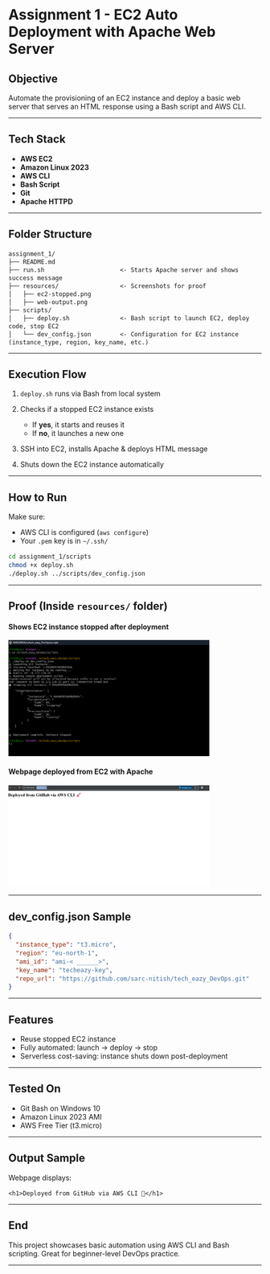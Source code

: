# Assignment 1 - EC2 Auto Deployment with Apache Web Server

##  Objective

Automate the provisioning of an EC2 instance and deploy a basic web server that serves an HTML response using a Bash script and AWS CLI.

---

##  Tech Stack

* **AWS EC2**
* **Amazon Linux 2023**
* **AWS CLI**
* **Bash Script**
* **Git**
* **Apache HTTPD**

---

##  Folder Structure

```
assignment_1/
├── README.md                 
├── run.sh                     <- Starts Apache server and shows success message
├── resources/                 <- Screenshots for proof
│   ├── ec2-stopped.png
│   ├── web-output.png
├── scripts/
│   ├── deploy.sh              <- Bash script to launch EC2, deploy code, stop EC2
│   └── dev_config.json        <- Configuration for EC2 instance (instance_type, region, key_name, etc.)
```

---

##  Execution Flow

1. `deploy.sh` runs via Bash from local system
2. Checks if a stopped EC2 instance exists

   * If **yes**, it starts and reuses it
   * If **no**, it launches a new one
3. SSH into EC2, installs Apache & deploys HTML message
4. Shuts down the EC2 instance automatically

---

##  How to Run

Make sure:

* AWS CLI is configured (`aws configure`)
* Your `.pem` key is in `~/.ssh/`

```bash
cd assignment_1/scripts
chmod +x deploy.sh
./deploy.sh ../scripts/dev_config.json
```

---

##  Proof (Inside `resources/` folder)

####  Shows EC2 instance stopped after deployment
<img src="resources/ec2-stopped.png" alt="EC2 Stopped" width="400"/>

####  Webpage deployed from EC2 with Apache
<img src="resources/web-output.png" alt="Web Output" width="400"/>

---

##  dev\_config.json Sample

```json
{
  "instance_type": "t3.micro",
  "region": "eu-north-1",
  "ami_id": "ami-< ______>",
  "key_name": "techeazy-key",
  "repo_url": "https://github.com/sarc-nitish/tech_eazy_DevOps.git"
}
```

---

##  Features

* Reuse stopped EC2 instance
* Fully automated: launch → deploy → stop
* Serverless cost-saving: instance shuts down post-deployment

---

##  Tested On

* Git Bash on Windows 10
* Amazon Linux 2023 AMI
* AWS Free Tier (t3.micro)

---

##  Output Sample

Webpage displays:

```
<h1>Deployed from GitHub via AWS CLI 🚀</h1>
```

---

##  End

This project showcases basic automation using AWS CLI and Bash scripting. Great for beginner-level DevOps practice.

---

